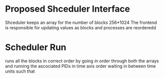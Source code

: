 # Proposed Shceduler Interface 
Shceduler keeps an array for the number of blocks 256*1024
The frontend is responsible for updating values as blocks and processes are reorderedd

# Scheduler Run 
runs all the blocks in correct order by going in order through both the arrays and running the ascociated PIDs in time axis order waiting in between time units such that
